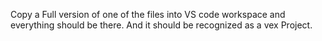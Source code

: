 Copy a Full version of one of the files into VS code workspace and everything should be there. And it should be recognized as a vex Project.
